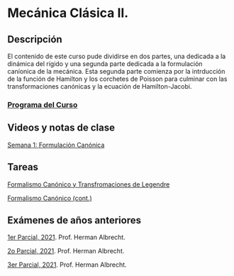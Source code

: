 # Mecánica Clásica II.

## Descripción

El contenido de este curso pude dividirse en dos partes, una dedicada a la dinámica del rígido y una segunda parte dedicada a la formulación caníonica de la mecánica. Esta segunda parte comienza por la intrducción de la función de Hamilton y los corchetes de Poisson para culminar con las transformaciones canónicas y la ecuación de Hamilton-Jacobi.


### [Programa del Curso](Notas/FS-4212_MECANICA_CLASICA_II.pdf)


## Videos y notas de clase

[Semana 1: Formulación Canónica](https://www.youtube.com/watch?v=ZZL25LuZrGc)

## Tareas

[Formalismo Canónico y Transfromaciones de Legendre](Tareas/Mec_2_Tarea_1.pdf)

[Formalismo Canónico (cont.)](Tareas/Mec_2_Tarea_2.pdf)

## Exámenes de años anteriores

[1er Parcial, 2021](Examenes_Viejos/FS-4212-Parcial1.pdf). Prof. Herman Albrecht.

[2o Parcial, 2021](Examenes_Viejos/FS-4212-Parcial2.pdf). Prof. Herman Albrecht.

[3er Parcial, 2021](Examenes_Viejos/FS-4212-Parcial3.pdf). Prof. Herman Albrecht.





